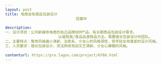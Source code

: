 ```yaml
---                
layout: post       
title: 电商自有商品包装设计
                                招募中
           
description: 
一、设计项目：公司新媒体电商的自己品牌OEM产品，有长期商品包装设计需求。
                        以餐厨类/食品品类商品为主。需要擅长包装设计的团队。
二、主要特点：整体风格偏小清新、治愈系、少女心的风格调性，受年轻女孩喜爱的设计风格。
三、人员要求：擅长包装设计、灵活熟练驾驭文艺清新、少女心爆棚的风格。
     
contenturl: https://pro.lagou.com/project/6766.html      
---                 
```

